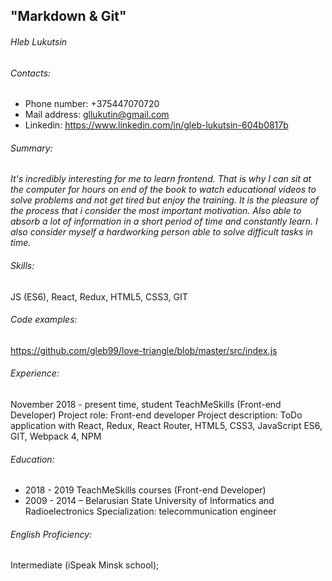 ## "Markdown & Git"

###### Hleb Lukutsin

###### Contacts:
* Phone number: +375447070720
* Mail address: gllukutin@gmail.com
* Linkedin: https://www.linkedin.com/in/gleb-lukutsin-604b0817b

###### Summary:
*It's incredibly interesting for me to learn frontend. That is why I can sit at the computer for hours on end of the book to watch educational videos to solve problems and not get tired but enjoy the training. It is the pleasure of the process that i consider the most important motivation. Also able to absorb a lot of information in a short period of time and constantly learn. I also consider myself a hardworking person able to solve difficult tasks in time.*

###### Skills:
JS (ES6), React, Redux, HTML5, CSS3, GIT

###### Code examples:
https://github.com/gleb99/love-triangle/blob/master/src/index.js

###### Experience:
November 2018 - present time, student TeachMeSkills (Front-end Developer)
Project role: Front-end developer
Project description: ToDo application with React, Redux, React Router, HTML5, CSS3,
JavaScript ES6, GIT, Webpack 4, NPM

###### Education:
* 2018 - 2019 TeachMeSkills courses (Front-end Developer)
* 2009 - 2014 – Belarusian State University of Informatics and Radioelectronics
Specialization: telecommunication engineer

###### English Proficiency:
Intermediate (iSpeak Minsk school);
